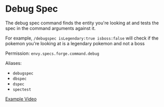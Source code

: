 # Debug Spec

The debug spec command finds the entity you're looking at and tests the spec in the command arguments against it.

For example, `/debugspec isLegendary:true isboss:false` will check if the pokemon you're looking at is a legendary pokemon and not a boss

Permission: `envy.specs.forge.command.debug`

Aliases:

* `debugspec`
* `dbspec`
* `dspec`
* `spectest`

[Example Video](https://i.gyazo.com/e42095222394193538450b165458eb47.mp4)
